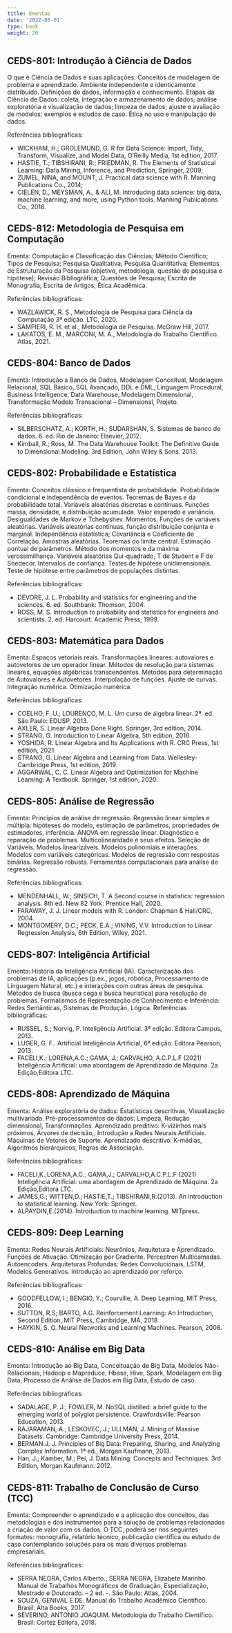 ```yaml
---
title: Ementas
date: '2022-05-01'
type: book
weight: 20
---
```


## CEDS-801: Introdução à Ciência de Dados

O que é Ciência de Dados e suas aplicações. Conceitos de modelagem de problema
e aprendizado. Ambiente independente e identicamente distribuído. Definições de
dados, informação e conhecimento. Etapas da Ciência de Dados: coleta,
integração e armazenamento de dados; análise exploratória e visualização de
dados; limpeza de dados; ajuste e avaliação de modelos: exemplos e estudos de
caso. Ética no uso e manipulação de dados.

Referências bibliográficas:

- WICKHAM, H.; GROLEMUND, G. R for Data Science: Import, Tidy, Transform, Visualize, and Model Data, O’Reilly Media, 1st edition, 2017.
- HASTIE, T.; TIBSHIRANI, R.; FRIEDMAN, R. The Elements of Statistical Learning: Data Mining, Inference, and Prediction, Springer, 2009;
- ZUMEL, NINA, and MOUNT, J. Practical data science with R. Manning Publications Co., 2014;
- CIELEN, D., MEYSMAN, A., & ALI, M. Introducing data science: big data, machine learning, and more, using Python tools. Manning Publications Co., 2016.

## CEDS-812: Metodologia de Pesquisa em Computação

Ementa: Computação e Classificação das Ciências; Método Científico; Tipos de Pesquisa; Pesquisa Qualitativa; Pesquisa Quantitativa; Elementos de Estruturação da Pesquisa (objetivo, metodologia, questão de pesquisa e hipótese); Revisão Bibliográfica; Questões de Pesquisa; Escrita de Monografia; Escrita de Artigos; Ética Acadêmica.

Referências bibliográficas:

- WAZLAWICK, R. S., Metodologia de Pesquisa para Ciência da Computação 3ª edição. LTC, 2020.
- SAMPIERI, R. H. et al., Metodologia de Pesquisa. McGraw Hill, 2017.
- LAKATOS, E. M., MARCONI, M. A., Metodologia do Trabalho Científico. Atlas, 2021.

## CEDS-804: Banco de Dados

Ementa: Introdução a Banco de Dados, Modelagem Conceitual, Modelagem Relacional, SQL Básico, SQL Avançado, DDL e DML, Linguagem Procedural, Business Intelligence, Data Warehouse, Modelagem Dimensional, Transformação Modelo Transacional – Dimensional, Projeto.

Referências bibliográficas:
- SILBERSCHATZ, A.; KORTH, H.; SUDARSHAN, S. Sistemas de banco de dados. 6. ed. Rio de Janeiro: Elsevier, 2012.
- Kimball, R.; Ross, M. The Data Warehouse Toolkit: The Deﬁnitive Guide to Dimensional Modeling. 3rd Edition, John Wiley & Sons. 2013.

## CEDS-802: Probabilidade e Estatística

Ementa: Conceitos clássico e frequentista de probabilidade. Probabilidade
condicional e independência de eventos. Teoremas de Bayes e da probabilidade
total. Variáveis aleatórias discretas e contínuas. Funções massa, densidade,
e distribuição acumulada. Valor esperado e variância. Desigualdades de Markov
e Tchebyshev. Momentos. Funções de variáveis aleatórias. Variáveis aleatórias
contínuas, função distribuição conjunta e marginal. Independência estatística;
Covariância e Coeficiente de Correlação. Amostras aleatórias. Teoremas do
limite central. Estimação pontual de parâmetros. Método dos momentos e da
máxima verossimilhança. Variáveis aleatórias Qui-quadrado, T de Student e F de
Snedecor. Intervalos de confiança. Testes de hipótese unidimensionais. Teste de
hipótese entre parâmetros de populações distintas.

Referências bibliográficas:

- DEVORE, J. L. Probability and statistics for engineering and the sciences. 6. ed. Southbank: Thomson, 2004.
- ROSS, M. S. Introduction to probability and statistics for engineers and scientists. 2. ed. Harcourt: Academic Press, 1999.

## CEDS-803: Matemática para Dados

Ementa: Espaços vetoriais reais. Transformações lineares: autovalores
e autovetores de um operador linear. Métodos de resolução para sistemas
lineares, equações algébricas transcendentes. Métodos para determinação de
Autovalores e Autovetores. Interpolação de funções. Ajuste de curvas.
Integração numérica. Otimização numérica.

Referências bibliográficas:

- COELHO, F. U.; LOURENÇO, M. L. Um curso de álgebra linear. 2ª. ed. São Paulo: EDUSP, 2013.
- AXLER, S. Linear Algebra Done Right. Springer, 3rd edition, 2014.
- STRANG, G. Introduction to Linear Algebra, 5th edition, 2016.
- YOSHIDA, R. Linear Algebra and Its Applications with R. CRC Press, 1st edition, 2021.
- STRANG, G. Linear Algebra and Learning from Data. Wellesley-Cambridge Press, 1st edition, 2019.
- AGGARWAL, C. C. Linear Algebra and Optimization for Machine Learning: A Textbook. Springer, 1st edition, 2020.

## CEDS-805: Análise de Regressão

Ementa: Princípios de análise de regressão. Regressão linear simples
e múltipla: hipóteses do modelo, estimação de parâmetros, propriedades de
estimadores, inferência. ANOVA em regressão linear. Diagnóstico e reparação de
problemas. Multicolinearidade e seus efeitos. Seleção de Variáveis. Modelos
linearizáveis. Modelos polinomiais e interações. Modelos com variáveis
categóricas. Modelos de regressão com respostas binárias. Regressão robusta.
Ferramentas computacionais para análise de regressão.

Referências bibliográficas:

- MENDENHALL, W.; SINSICH, T. A Second course in statistics: regression analysis. 8th ed. New 82 York: Prentice Hall, 2020.
- FARAWAY, J. J. Linear models with R. London: Chapman & Hall/CRC, 2004.
- MONTGOMERY, D.C.; PECK, E.A.; VINING, V.V. Introduction to Linear Regression Analysis, 6th Edition, Wiley, 2021.

## CEDS-807: Inteligência Artificial

Ementa: História da Inteligência Artificial (IA). Caracterização dos problemas
de IA, aplicações (p.ex., jogos, robótica, Processamento de Linguagem Natural,
etc.) e interações com outras áreas de pesquisa. Métodos de busca (busca cega
e busca heurística) para resolução de problemas. Formalismos de Representação
de Conhecimento e Inferência: Redes Semânticas, Sistemas de Produção, Lógica.
Referências bibliográficas:

- RUSSEL, S.; Norvig, P. Inteligência Artificial. 3ª edição. Editora Campus, 2013.
- LUGER, G. F.. Artificial Inteligência Artificial, 6ª edição. Editora Pearson, 2013.
- FACELI,K.; LORENA,A.C.; GAMA, J.; CARVALHO, A.C.P.L.F (2021) Inteligência Artificial: uma abordagem de Aprendizado de Máquina. 2a Edição,Editora LTC.

## CEDS-808: Aprendizado de Máquina

Ementa: Análise exploratória de dados: Estatísticas descritivas, Visualização multivariada. Pré-processamentos de dados: Limpeza, Redução dimensional, Transformações. Aprendizado preditivo: K-vizinhos mais próximos, Árvores de decisão,, Introdução a Redes Neurais Artificiais. Máquinas de Vetores de Suporte. Aprendizado descritivo: K-médias, Algoritmos hierárquicos, Regras de Associação.

Referências bibliográficas:

- FACELI,K.;LORENA,A.C.; GAMA,J.; CARVALHO,A.C.P.L.F (2021) Inteligência Artificial: uma abordagem de Aprendizado de Máquina. 2a Edição,Editora LTC.
- JAMES,G.; WITTEN,D.; HASTIE,T.; TIBSHIRANI,R.(2013). An introduction to statistical learning. New York: Springer.
- ALPAYDIN,E.(2014). Introduction to machine learning. MITpress.

## CEDS-809: Deep Learning

Ementa: Redes Neurais Artificiais: Neurônios, Arquitetura e Aprendizado.
Funções de Ativação. Otimização por Gradiente. Perceptron Multicamadas.
Autoencoders. Arquiteturas Profundas: Redes Convolucionais, LSTM, Modelos
Generativos. Introdução ao aprendizado por reforço.

Referências bibliográficas:

- GOODFELLOW, I.; BENGIO, Y.; Courville, A. Deep Learning, MIT Press, 2016.
- SUTTON, R.S; BARTO, A.G. Reinforcement Learning: An Introduction, Second Edition, MIT Press, Cambridge, MA, 2018
- HAYKIN, S. O. Neural Networks and Learning Machines. Pearson, 2008.

## CEDS-810: Análise em Big Data

Ementa: Introdução ao Big Data, Conceituação de Big Data, Modelos Não-Relacionais, Hadoop e Mapreduce, Hbase, Hive, Spark, Modelagem em Big Data, Processo de Análise de Dados em Big Data, Estudo de caso.

Referências bibliográficas:

- SADALAGE, P. J.; FOWLER, M. NoSQL distilled: a brief guide to the emerging world of polyglot persistence. Crawfordsville: Pearson Education, 2013.
- RAJARAMAN, A.; LESKOVEC, J.; ULLMAN, J. Mining of Massive Datasets. Cambridge: Cambridge University Press, 2014.
- BERMAN J. J. Principles of Big Data: Preparing, Sharing, and Analyzing Complex Information. 1ª ed., Morgan Kaufmann, 2013.
- Han, J.; Kamber, M.; Pei, J. Data Mining: Concepts and Techniques. 3rd Edition, Morgan Kaufmann. 2012.

## CEDS-811: Trabalho de Conclusão de Curso (TCC)

Ementa: Compreender o aprendizado e a aplicação dos conceitos, das metodologias
e dos instrumentos para a solução de problemas relacionados a criação de valor
com os dados. O TCC, poderá ser nos seguintes formatos: monografia, relatório
técnico, publicação científica ou estudo de caso contemplando soluções para os
mais diversos problemas empresariais.

Referências bibliográficas:

- SERRA NEGRA, Carlos Alberto., SERRA NEGRA, Elizabete Marinho. Manual de Trabalhos Monográficos de Graduação, Especialização, Mestrado e Doutorado. – 2 ed. -. São Paulo: Atlas, 2004.
- SOUZA, GENIVAL E.DE. Manual do Trabalho Acadêmico Científico. Brasil: Alta Books, 2017.
- SEVERINO, ANTONIO JOAQUIM. Metodologia do Trabalho Científico. Brasil: Cortez Editora, 2018.

